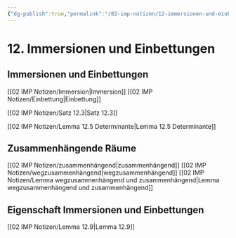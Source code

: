 ```yaml
---
{"dg-publish":true,"permalink":"/02-imp-notizen/12-immersionen-und-einbettungen/","dgHomeLink":true,"dgPassFrontmatter":false}
---
```


# 12. Immersionen und Einbettungen
## Immersionen und Einbettungen
[[02 IMP Notizen/Immersion|Immersion]]
[[02 IMP Notizen/Einbettung|Einbettung]]

[[02 IMP Notizen/Satz 12.3|Satz 12.3]]

[[02 IMP Notizen/Lemma 12.5 Determinante|Lemma 12.5 Determinante]]

## Zusammenhängende Räume
[[02 IMP Notizen/zusammenhängend|zusammenhängend]]
[[02 IMP Notizen/wegzusammenhängend|wegzusammenhängend]]
[[02 IMP Notizen/Lemma wegzusammenhängend und zusammenhängend|Lemma wegzusammenhängend und zusammenhängend]]

## Eigenschaft Immersionen und Einbettungen
[[02 IMP Notizen/Lemma 12.9|Lemma 12.9]]

